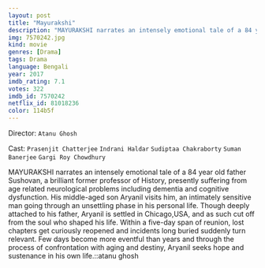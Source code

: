 ```yaml
---
layout: post
title: "Mayurakshi"
description: "MAYURAKSHI narrates an intensely emotional tale of a 84 year old father Sushovan, a brilliant former professor of History, presently suffering from age related neurological problems including dementia and cognitive dysfunction. His middle-aged son Aryanil visits him, an intimately sensitive man going through an unsettling phase in his personal life. Though deeply attached to his father, Aryanil is settled in Chicago,USA, and as such cut off from the soul who.."
img: 7570242.jpg
kind: movie
genres: [Drama]
tags: Drama 
language: Bengali
year: 2017
imdb_rating: 7.1
votes: 322
imdb_id: 7570242
netflix_id: 81018236
color: 114b5f
---
```

Director: `Atanu Ghosh`  

Cast: `Prasenjit Chatterjee` `Indrani Haldar` `Sudiptaa Chakraborty` `Suman Banerjee` `Gargi Roy Chowdhury` 

MAYURAKSHI narrates an intensely emotional tale of a 84 year old father Sushovan, a brilliant former professor of History, presently suffering from age related neurological problems including dementia and cognitive dysfunction. His middle-aged son Aryanil visits him, an intimately sensitive man going through an unsettling phase in his personal life. Though deeply attached to his father, Aryanil is settled in Chicago,USA, and as such cut off from the soul who shaped his life. Within a five-day span of reunion, lost chapters get curiously reopened and incidents long buried suddenly turn relevant. Few days become more eventful than years and through the process of confrontation with aging and destiny, Aryanil seeks hope and sustenance in his own life.::atanu ghosh